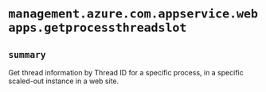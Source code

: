 # `management.azure.com.appservice.webapps.getprocessthreadslot`

## `summary`
Get thread information by Thread ID for a specific process, in a specific scaled-out instance in a web site.


